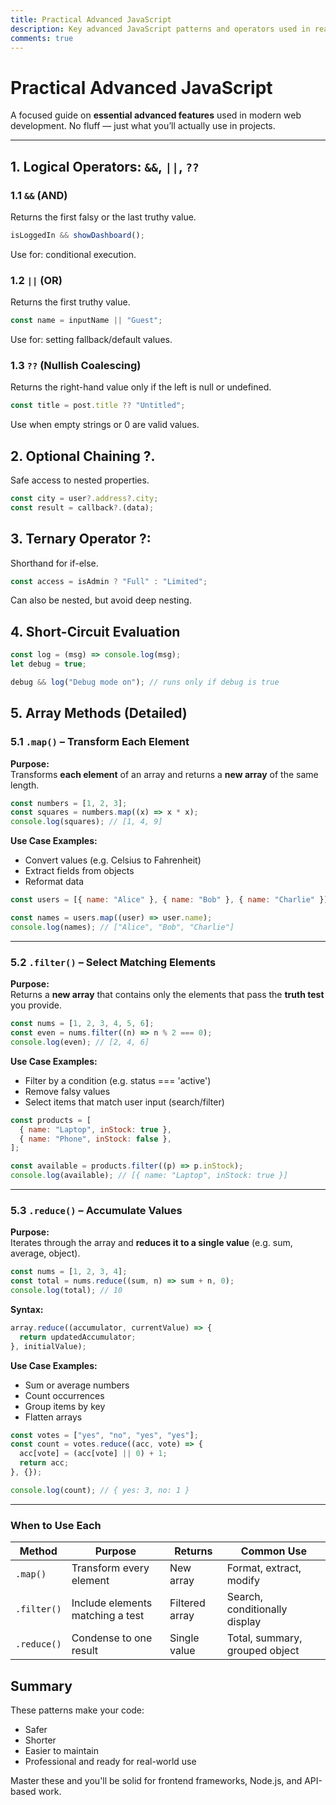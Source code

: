 ```yaml
---
title: Practical Advanced JavaScript
description: Key advanced JavaScript patterns and operators used in real-world projects
comments: true
---
```


# Practical Advanced JavaScript

A focused guide on **essential advanced features** used in modern web development. No fluff — just what you’ll actually use in projects.

---

## 1. Logical Operators: `&&`, `||`, `??`

### 1.1 `&&` (AND)

Returns the first falsy or the last truthy value.

```js
isLoggedIn && showDashboard();
```

Use for: conditional execution.

### 1.2 `||` (OR)

Returns the first truthy value.

```js
const name = inputName || "Guest";
```

Use for: setting fallback/default values.

### 1.3 `??` (Nullish Coalescing)

Returns the right-hand value only if the left is null or undefined.

```js
const title = post.title ?? "Untitled";
```

Use when empty strings or 0 are valid values.

## 2. Optional Chaining ?.

Safe access to nested properties.

```js
const city = user?.address?.city;
const result = callback?.(data);
```

## 3. Ternary Operator ?:

Shorthand for if-else.

```js
const access = isAdmin ? "Full" : "Limited";
```

Can also be nested, but avoid deep nesting.

## 4. Short-Circuit Evaluation

```js
const log = (msg) => console.log(msg);
let debug = true;

debug && log("Debug mode on"); // runs only if debug is true
```

## 5. Array Methods (Detailed)

### 5.1 `.map()` – **Transform Each Element**

**Purpose:**  
Transforms **each element** of an array and returns a **new array** of the same length.

```js
const numbers = [1, 2, 3];
const squares = numbers.map((x) => x * x);
console.log(squares); // [1, 4, 9]
```

**Use Case Examples:**

- Convert values (e.g. Celsius to Fahrenheit)
- Extract fields from objects
- Reformat data

```js
const users = [{ name: "Alice" }, { name: "Bob" }, { name: "Charlie" }];

const names = users.map((user) => user.name);
console.log(names); // ["Alice", "Bob", "Charlie"]
```

---

### 5.2 `.filter()` – **Select Matching Elements**

**Purpose:**  
Returns a **new array** that contains only the elements that pass the **truth test** you provide.

```js
const nums = [1, 2, 3, 4, 5, 6];
const even = nums.filter((n) => n % 2 === 0);
console.log(even); // [2, 4, 6]
```

**Use Case Examples:**

- Filter by a condition (e.g. status === 'active')
- Remove falsy values
- Select items that match user input (search/filter)

```js
const products = [
  { name: "Laptop", inStock: true },
  { name: "Phone", inStock: false },
];

const available = products.filter((p) => p.inStock);
console.log(available); // [{ name: "Laptop", inStock: true }]
```

---

### 5.3 `.reduce()` – **Accumulate Values**

**Purpose:**  
Iterates through the array and **reduces it to a single value** (e.g. sum, average, object).

```js
const nums = [1, 2, 3, 4];
const total = nums.reduce((sum, n) => sum + n, 0);
console.log(total); // 10
```

**Syntax:**

```js
array.reduce((accumulator, currentValue) => {
  return updatedAccumulator;
}, initialValue);
```

**Use Case Examples:**

- Sum or average numbers
- Count occurrences
- Group items by key
- Flatten arrays

```js
const votes = ["yes", "no", "yes", "yes"];
const count = votes.reduce((acc, vote) => {
  acc[vote] = (acc[vote] || 0) + 1;
  return acc;
}, {});

console.log(count); // { yes: 3, no: 1 }
```

---

### When to Use Each

| Method      | Purpose                          | Returns        | Common Use                     |
| ----------- | -------------------------------- | -------------- | ------------------------------ |
| `.map()`    | Transform every element          | New array      | Format, extract, modify        |
| `.filter()` | Include elements matching a test | Filtered array | Search, conditionally display  |
| `.reduce()` | Condense to one result           | Single value   | Total, summary, grouped object |

## Summary

These patterns make your code:

- Safer
- Shorter
- Easier to maintain
- Professional and ready for real-world use

Master these and you'll be solid for frontend frameworks, Node.js, and API-based work.

